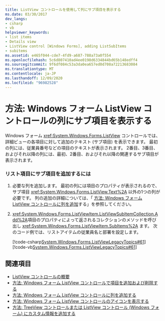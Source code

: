 ```yaml
---
title: ListView コントロールを使用して列にサブ項目を表示する
ms.date: 03/30/2017
dev_langs:
- csharp
- vb
helpviewer_keywords:
- list items
- Details view
- ListView control [Windows Forms], adding ListSubItems
- subitems
ms.assetid: e465f044-cde7-4fd9-a687-788a73a0f554
ms.openlocfilehash: 5c6d807410ad4ee0198d6334844bd65b148edff4
ms.sourcegitcommit: 9f6df084c53a3da0ea657ed0d708a72213683084
ms.translationtype: MT
ms.contentlocale: ja-JP
ms.lasthandoff: 12/09/2020
ms.locfileid: "96982528"
---
```

# <a name="how-to-display-subitems-in-columns-with-the-windows-forms-listview-control"></a>方法: Windows フォーム ListView コントロールの列にサブ項目を表示する
Windows フォーム <xref:System.Windows.Forms.ListView> コントロールでは、詳細ビューの各項目に対して追加のテキスト (サブ項目) を表示できます。 最初の列には、従業員番号などの項目のテキストが表示されます。 2番目、3番目、およびそれ以降の列には、最初、2番目、およびそれ以降の関連するサブ項目が表示されます。  
  
### <a name="to-add-subitems-to-a-list-item"></a>リスト項目にサブ項目を追加するには  
  
1. 必要な列を追加します。 最初の列には項目のプロパティが表示されるので、サブ項目 <xref:System.Windows.Forms.ListView.Text%2A> 以外の1つの列が必要です。 列の追加の詳細については、「 [方法: Windows フォーム ListView コントロールに列を追加](how-to-add-columns-to-the-windows-forms-listview-control.md)する」を参照してください。  
  
2. <xref:System.Windows.Forms.ListViewItem.ListViewSubItemCollection.Add%2A>項目のプロパティによって返されるコレクションのメソッドを呼び出し <xref:System.Windows.Forms.ListViewItem.SubItems%2A> ます。 次のコード例では、リストアイテムの従業員名と部署を設定します。  
  
     [!code-csharp[System.Windows.Forms.ListViewLegacyTopics#61](~/samples/snippets/csharp/VS_Snippets_Winforms/System.Windows.Forms.ListViewLegacyTopics/CS/Class1.cs#61)]
     [!code-vb[System.Windows.Forms.ListViewLegacyTopics#61](~/samples/snippets/visualbasic/VS_Snippets_Winforms/System.Windows.Forms.ListViewLegacyTopics/VB/Class1.vb#61)]  
  
## <a name="see-also"></a>関連項目

- [ListView コントロールの概要](listview-control-overview-windows-forms.md)
- [方法: Windows フォーム ListView コントロールで項目を追加および削除する](how-to-add-and-remove-items-with-the-windows-forms-listview-control.md)
- [方法: Windows フォーム ListView コントロールに列を追加する](how-to-add-columns-to-the-windows-forms-listview-control.md)
- [方法: Windows フォーム ListView コントロールのアイコンを表示する](how-to-display-icons-for-the-windows-forms-listview-control.md)
- [方法: TreeView コントロールまたは ListView コントロール (Windows フォーム) にカスタム情報を追加する](add-custom-information-to-a-treeview-or-listview-control-wf.md)

